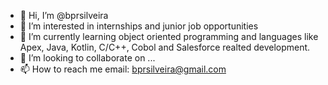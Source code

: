 - 👋 Hi, I’m @bprsilveira
- 👀 I’m interested in internships and junior job opportunities
- 🌱 I’m currently learning object oriented programming and languages like Apex, Java, Kotlin, C/C++, Cobol and Salesforce realted development.
- 💞️ I’m looking to collaborate on ...
- 📫 How to reach me email: bprsilveira@gmail.com

<!---
bprsilveira/bprsilveira is a ✨ special ✨ repository because its `README.md` (this file) appears on your GitHub profile.
You can click the Preview link to take a look at your changes.
--->
